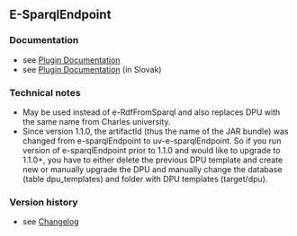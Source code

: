 E-SparqlEndpoint
----------

### Documentation

* see [Plugin Documentation](./doc/About.md)
* see [Plugin Documentation](./doc/About_sk.md) (in Slovak)

### Technical notes

* May be used instead of e-RdfFromSparql and also replaces DPU with the same name from Charles university.
* Since version 1.1.0, the artifactId (thus the name of the JAR bundle) was changed from e-sparqlEndpoint to uv-e-sparqlEndpoint. So if you run version of e-sparqlEndpoint prior to 1.1.0 and would like to upgrade to 1.1.0+, you have to either delete the previous DPU template and create new or manually upgrade the DPU and manually change the database (table dpu_templates) and folder with DPU templates (target/dpu).

### Version history

* see [Changelog](./CHANGELOG.md)

